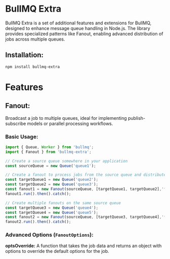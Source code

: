 # BullMQ Extra

BullMQ Extra is a set of additional features and extensions for BullMQ, designed to enhance message queue handling in Node.js. The library provides specialized patterns like Fanout, enabling advanced distribution of jobs across multiple queues.

## Installation:

```bash
npm install bullmq-extra
```

# Features

## Fanout: 
Broadcast a job to multiple queues, ideal for implementing publish-subscribe models or parallel processing workflows.

### Basic Usage:

```typescript
import { Queue, Worker } from 'bullmq';
import { Fanout } from 'bullmq-extra';

// Create a source queue somewhere in your application
const sourceQueue = new Queue('queue1');

// Create a fanout to process jobs from the source queue and distribute them to target queues
const targetQueue1 = new Queue('queue2');
const targetQueue2 = new Queue('queue3');
const fanout1 = new Fanout(sourceQueue, [targetQueue1, targetQueue2],'fanout-group1');
fanout1.run().then().catch();

// Create multiple fanouts on the same source queue
const targetQueue3 = new Queue('queue4');
const targetQueue4 = new Queue('queue5');
const fanout2 = new Fanout(sourceQueue, [targetQueue3, targetQueue4],'fanout-group2');
fanout2.run().then().catch();
```

### Advanced Options (`FanoutOptions`):

**optsOverride:** A function that takes the job data and returns an object with options to override the default options for the job.


